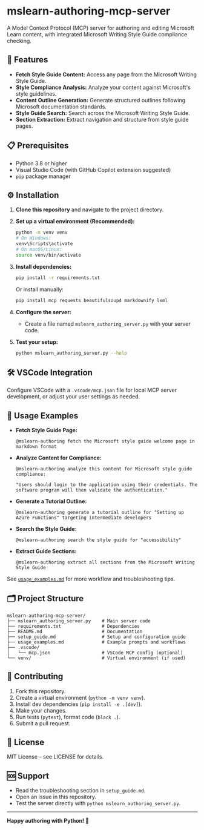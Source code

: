 # mslearn-authoring-mcp-server

A Model Context Protocol (MCP) server for authoring and editing Microsoft Learn content, with integrated Microsoft Writing Style Guide compliance checking.

## 🚀 Features

- **Fetch Style Guide Content:** Access any page from the Microsoft Writing Style Guide.
- **Style Compliance Analysis:** Analyze your content against Microsoft's style guidelines.
- **Content Outline Generation:** Generate structured outlines following Microsoft documentation standards.
- **Style Guide Search:** Search across the Microsoft Writing Style Guide.
- **Section Extraction:** Extract navigation and structure from style guide pages.

## 📋 Prerequisites

- Python 3.8 or higher
- Visual Studio Code (with GitHub Copilot extension suggested)
- `pip` package manager

## ⚙️ Installation

1. **Clone this repository** and navigate to the project directory.

2. **Set up a virtual environment (Recommended):**
   ```bash
   python -m venv venv
   # On Windows:
   venv\Scripts\activate
   # On macOS/Linux:
   source venv/bin/activate
   ```

3. **Install dependencies:**
   ```bash
   pip install -r requirements.txt
   ```
   Or install manually:
   ```bash
   pip install mcp requests beautifulsoup4 markdownify lxml
   ```

4. **Configure the server:**
   - Create a file named `mslearn_authoring_server.py` with your server code.

5. **Test your setup:**
   ```bash
   python mslearn_authoring_server.py --help
   ```

## 🛠 VSCode Integration

Configure VSCode with a `.vscode/mcp.json` file for local MCP server development, or adjust your user settings as needed.

## 🌟 Usage Examples

- **Fetch Style Guide Page:**
  ```
  @mslearn-authoring fetch the Microsoft style guide welcome page in markdown format
  ```
- **Analyze Content for Compliance:**
  ```
  @mslearn-authoring analyze this content for Microsoft style guide compliance:

  "Users should login to the application using their credentials. The software program will then validate the authentication."
  ```
- **Generate a Tutorial Outline:**
  ```
  @mslearn-authoring generate a tutorial outline for "Setting up Azure Functions" targeting intermediate developers
  ```
- **Search the Style Guide:**
  ```
  @mslearn-authoring search the style guide for "accessibility"
  ```
- **Extract Guide Sections:**
  ```
  @mslearn-authoring extract all sections from the Microsoft Writing Style Guide
  ```

See [`usage_examples.md`](usage_examples.md) for more workflow and troubleshooting tips.

## 🗂 Project Structure

```
mslearn-authoring-mcp-server/
├── mslearn_authoring_server.py    # Main server code
├── requirements.txt               # Dependencies
├── README.md                      # Documentation
├── setup_guide.md                 # Setup and configuration guide
├── usage_examples.md              # Example prompts and workflows
├── .vscode/
│   └── mcp.json                   # VSCode MCP config (optional)
└── venv/                          # Virtual environment (if used)
```

## 🤝 Contributing

1. Fork this repository.
2. Create a virtual environment (`python -m venv venv`).
3. Install dev dependencies (`pip install -e .[dev]`).
4. Make your changes.
5. Run tests (`pytest`), format code (`black .`).
6. Submit a pull request.

## 📄 License

MIT License – see LICENSE for details.

## 🆘 Support

- Read the troubleshooting section in `setup_guide.md`.
- Open an issue in this repository.
- Test the server directly with `python mslearn_authoring_server.py`.

---

**Happy authoring with Python! 🚀**
